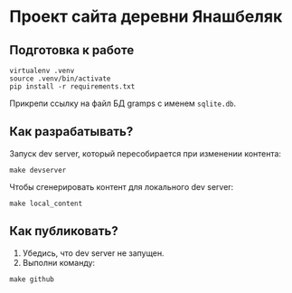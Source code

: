 # Проект сайта деревни Янашбеляк

## Подготовка к работе

```
virtualenv .venv
source .venv/bin/activate
pip install -r requirements.txt
```

Прикрепи ссылку на файл БД gramps с именем `sqlite.db`.

## Как разрабатывать?

Запуск dev server, который пересобирается при изменении контента:

```
make devserver
```

Чтобы сгенерировать контент для локального dev server:

```
make local_content
```

## Как публиковать?

1. Убедись, что dev server не запущен.
2. Выполни команду:

```
make github
```
